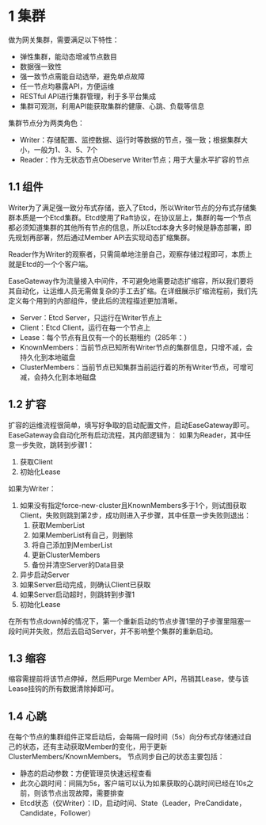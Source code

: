 
# 1 集群

做为网关集群，需要满足以下特性：

- 弹性集群，能动态增减节点数目
- 数据强一致性
- 强一致节点需能自动选举，避免单点故障
- 任一节点均暴露API，方便运维
- RESTful API进行集群管理，利于多平台集成
- 集群可观测，利用API能获取集群的健康、心跳、负载等信息

集群节点分为两类角色：

- Writer：存储配置、监控数据、运行时等数据的节点，强一致；根据集群大小，一般为1、3、5、7个
- Reader：作为无状态节点Obeserve Writer节点；用于大量水平扩容的节点

## 1.1 组件

Writer为了满足强一致分布式存储，嵌入了Etcd，所以Writer节点的分布式存储集群本质是一个Etcd集群。Etcd使用了Raft协议，在协议层上，集群的每一个节点都必须知道集群的其他所有节点的信息，所以Etcd本身大多时候是静态部署，即先规划再部署，然后通过Member API去实现动态扩缩集群。

Reader作为Writer的观察者，只需简单地注册自己，观察存储过程即可，本质上就是Etcd的一个个客户端。

EaseGateway作为流量接入中间件，不可避免地需要动态扩缩容，所以我们要将其自动化，让运维人员无需做复杂的手工去扩缩。在详细展示扩缩流程前，我们先定义每个用到的内部组件，使此后的流程描述更加清晰。

- Server：Etcd Server，只运行在Writer节点上
- Client：Etcd Client，运行在每一个节点上
- Lease：每个节点有且仅有一个的长期租约（285年：）
- KnownMembers：当前节点已知所有Writer节点的集群信息，只增不减，会持久化到本地磁盘
- ClusterMembers：当前节点已知集群当前运行着的所有Writer节点，可增可减，会持久化到本地磁盘

## 1.2 扩容

扩容的运维流程很简单，填写好争取的启动配置文件，启动EaseGateway即可。EaseGateway会自动化所有启动流程，其内部逻辑为：
如果为Reader，其中任意一步失败，跳转到步骤1：

1. 获取Client
2. 初始化Lease

如果为Writer：

1. 如果没有指定force-new-cluster且KnownMembers多于1个，则试图获取Client，失败则跳到第2步，成功则进入子步骤，其中任意一步失败则退出：
   1. 获取MemberList
   2. 如果MemberList有自己，则删除
   3. 将自己添加到MemberList
   4. 更新ClusterMembers
   5. 备份并清空Server的Data目录
2. 异步启动Server
3. 如果Server启动完成，则确认Client已获取
4. 如果Server启动超时，则跳转到步骤1
5. 初始化Lease

在所有节点down掉的情况下，第一个重新启动的节点步骤1里的子步骤里阻塞一段时间并失败，然后去启动Server，并不影响整个集群的重新启动。

## 1.3 缩容

缩容需提前将该节点停掉，然后用Purge Member API，吊销其Lease，使与该Lease挂钩的所有数据清除掉即可。

## 1.4 心跳

在每个节点的集群组件正常启动后，会每隔一段时间（5s）向分布式存储通过自己的状态，还有主动获取Member的变化，用于更新ClusterMembers/KnownMembers。
节点同步自己的状态主要包括：

- 静态的启动参数：方便管理员快速远程查看
- 此次心跳时间：间隔为5s，客户端可以认为如果获取的心跳时间已经在10s之前，则该节点出现故障，需要排查
- Etcd状态（仅Writer）：ID，启动时间、State（Leader，PreCandidate，Candidate，Follower）

